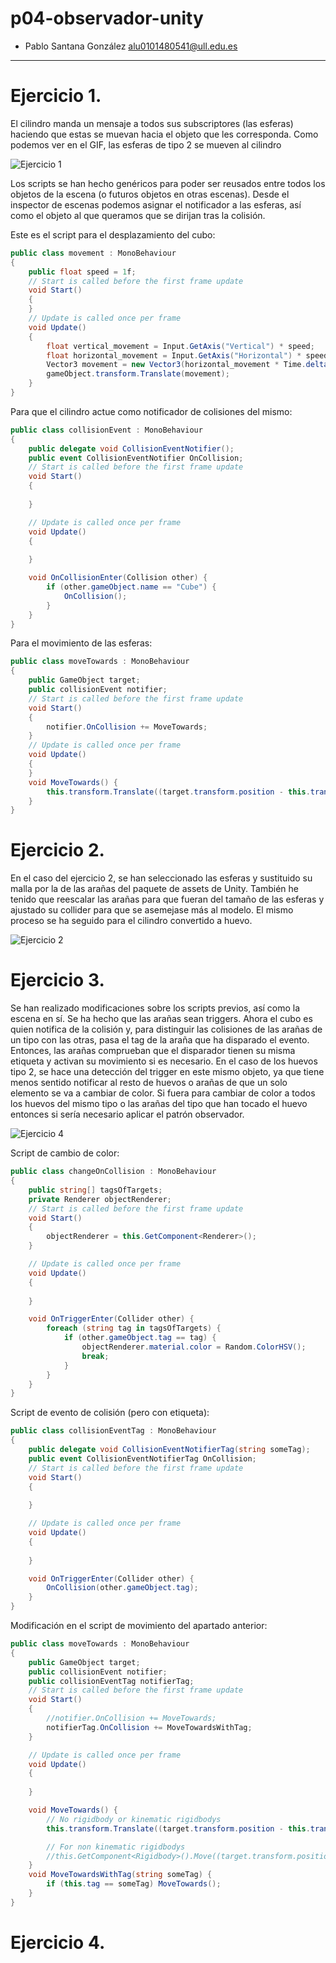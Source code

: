 # p04-observador-unity
- Pablo Santana González alu0101480541@ull.edu.es
------------------------------------
# Ejercicio 1.

El cilindro manda un mensaje a todos sus subscriptores (las esferas) haciendo que estas se muevan hacia el objeto que les corresponda. Como podemos ver en el GIF, las esferas de tipo 2 se mueven al cilindro

![Ejercicio 1](media/Ejercicio1.gif)

Los scripts se han hecho genéricos para poder ser reusados entre todos los objetos de la escena (o futuros objetos en otras escenas). Desde el inspector de escenas podemos asignar el notificador a las esferas, así como el objeto al que queramos que se dirijan tras la colisión.

Este es el script para el desplazamiento del cubo:
```c#
public class movement : MonoBehaviour
{
    public float speed = 1f;
    // Start is called before the first frame update
    void Start()
    {   
    }
    // Update is called once per frame
    void Update()
    {
        float vertical_movement = Input.GetAxis("Vertical") * speed;
        float horizontal_movement = Input.GetAxis("Horizontal") * speed;
        Vector3 movement = new Vector3(horizontal_movement * Time.deltaTime, 0f, vertical_movement * Time.deltaTime);
        gameObject.transform.Translate(movement);
    }
}
```
Para que el cilindro actue como notificador de colisiones del mismo:
```c#
public class collisionEvent : MonoBehaviour
{
    public delegate void CollisionEventNotifier();
    public event CollisionEventNotifier OnCollision;
    // Start is called before the first frame update
    void Start()
    {
        
    }

    // Update is called once per frame
    void Update()
    {
        
    }

    void OnCollisionEnter(Collision other) {
        if (other.gameObject.name == "Cube") {
            OnCollision();
        }
    }
}
```
Para el movimiento de las esferas:
```c#
public class moveTowards : MonoBehaviour
{
    public GameObject target;
    public collisionEvent notifier;
    // Start is called before the first frame update
    void Start()
    {
        notifier.OnCollision += MoveTowards;
    }
    // Update is called once per frame
    void Update()
    {  
    }
    void MoveTowards() {
        this.transform.Translate((target.transform.position - this.transform.position).normalized, Space.World);
    }
}
```

# Ejercicio 2.

En el caso del ejercicio 2, se han seleccionado las esferas y sustituido su malla por la de las arañas del paquete de assets de Unity. También he tenido que reescalar las arañas para que fueran del tamaño de las esferas y ajustado su collider para que se asemejase más al modelo. El mismo proceso se ha seguido para el cilindro convertido a huevo.

![Ejercicio 2](media/Ejercicio2.gif)

# Ejercicio 3.

Se han realizado modificaciones sobre los scripts previos, así como la escena en sí. Se ha hecho que las arañas sean triggers. Ahora el cubo es quien notifica de la colisión y, para distinguir las colisiones de las arañas de un tipo con las otras, pasa el tag de la araña que ha disparado el evento. Entonces, las arañas comprueban que el disparador tienen su misma etiqueta y activan su movimiento si es necesario. En el caso de los huevos tipo 2, se hace una detección del trigger en este mismo objeto, ya que tiene menos sentido notificar al resto de huevos o arañas de que un solo elemento se va a cambiar de color. Si fuera para cambiar de color a todos los huevos del mismo tipo o las arañas del tipo que han tocado el huevo entonces si sería necesario aplicar el patrón observador.

![Ejercicio 4](media/Ejercicio3.gif)

Script de cambio de color:

```c#
public class changeOnCollision : MonoBehaviour
{
    public string[] tagsOfTargets;
    private Renderer objectRenderer;
    // Start is called before the first frame update
    void Start()
    {
        objectRenderer = this.GetComponent<Renderer>();
    }

    // Update is called once per frame
    void Update()
    {
        
    }

    void OnTriggerEnter(Collider other) {
        foreach (string tag in tagsOfTargets) {
            if (other.gameObject.tag == tag) {
                objectRenderer.material.color = Random.ColorHSV();
                break;
            }
        }
    }
}
```

Script de evento de colisión (pero con etiqueta):

```c#
public class collisionEventTag : MonoBehaviour
{
    public delegate void CollisionEventNotifierTag(string someTag);
    public event CollisionEventNotifierTag OnCollision;
    // Start is called before the first frame update
    void Start()
    {
        
    }

    // Update is called once per frame
    void Update()
    {
        
    }

    void OnTriggerEnter(Collider other) {
        OnCollision(other.gameObject.tag);
    }
}
```

Modificación en el script de movimiento del apartado anterior:
```c#
public class moveTowards : MonoBehaviour
{
    public GameObject target;
    public collisionEvent notifier;
    public collisionEventTag notifierTag;
    // Start is called before the first frame update
    void Start()
    {
        //notifier.OnCollision += MoveTowards;
        notifierTag.OnCollision += MoveTowardsWithTag;
    }

    // Update is called once per frame
    void Update()
    {
        
    }

    void MoveTowards() {
        // No rigidbody or kinematic rigidbodys
        this.transform.Translate((target.transform.position - this.transform.position).normalized, Space.World);

        // For non kinematic rigidbodys
        //this.GetComponent<Rigidbody>().Move((target.transform.position - this.transform.position).normalized, this.transform.rotation);
    }
    void MoveTowardsWithTag(string someTag) {
        if (this.tag == someTag) MoveTowards();
    }
}
```

# Ejercicio 4.


